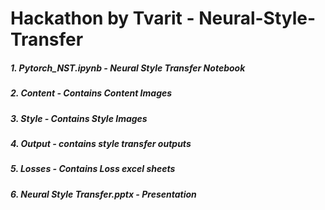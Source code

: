 # Hackathon by Tvarit - Neural-Style-Transfer

##### 1. Pytorch_NST.ipynb - Neural Style Transfer Notebook
##### 2. Content - Contains Content Images
##### 3. Style - Contains Style Images
##### 4. Output - contains style transfer outputs
##### 5. Losses - Contains Loss excel sheets
##### 6. Neural Style Transfer.pptx - Presentation

